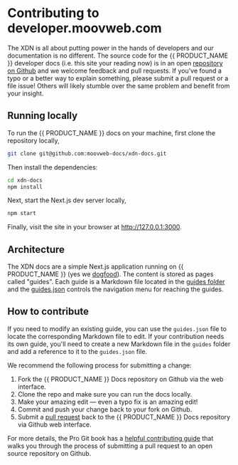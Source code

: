 # Contributing to developer.moovweb.com

The XDN is all about putting power in the hands of developers and our documentation is no different. The source code for the {{ PRODUCT_NAME }} developer docs (i.e. this site your reading now) is in an open [repository on Github](https://github.com/moovweb-docs/xdn-docs) and we welcome feedback and pull requests. If you've found a typo or a better way to explain something, please submit a pull request or a file issue! Others will likely stumble over the same problem and benefit from your insight.

## Running locally

To run the {{ PRODUCT_NAME }} docs on your machine, first clone the repository locally,

```bash
git clone git@github.com:moovweb-docs/xdn-docs.git
```

Then install the dependencies:

```bash
cd xdn-docs
npm install
```

Next, start the Next.js dev server locally,

```bash
npm start
```

Finally, visit the site in your browser at http://127.0.0.1:3000.

## Architecture

The XDN docs are a simple Next.js application running on {{ PRODUCT_NAME }} (yes we [dogfood](https://en.wikipedia.org/wiki/Eating_your_own_dog_food)). The content is stored as pages called "guides". Each guide is a Markdown file located in the [guides folder](https://github.com/moovweb-docs/xdn-docs/tree/master/guides) and the [guides.json](https://github.com/moovweb-docs/xdn-docs/blob/master/guides/guides.json) controls the navigation menu for reaching the guides.

## How to contribute

If you need to modify an existing guide, you can use the `guides.json` file to locate the corresponding Markdown file to edit. If your contribution needs its own guide, you'll need to create a new Markdown file in the `guides` folder and add a reference to it to the `guides.json` file.

We recommend the following process for submitting a change:

1. Fork the {{ PRODUCT_NAME }} Docs repository on Github via the web interface.
2. Clone the repo and make sure you can run the docs locally.
3. Make your amazing edit — even a typo fix is an amazing edit!
4. Commit and push your change back to your fork on Github.
5. Submit a [pull request](https://docs.github.com/en/github/collaborating-with-issues-and-pull-requests/about-pull-requests) back to the {{ PRODUCT_NAME }} Docs repository via Github web interface.

For more details, the Pro Git book has a [helpful contributing guide](https://git-scm.com/book/en/v2/GitHub-Contributing-to-a-Project) that walks you through the process of submitting a pull request to an open source repository on Github.
